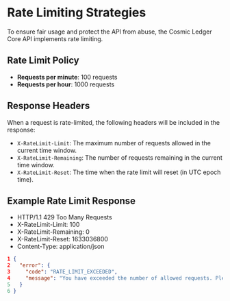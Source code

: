 # Rate Limiting Strategies

To ensure fair usage and protect the API from abuse, the Cosmic Ledger Core API implements rate limiting.

## Rate Limit Policy

- **Requests per minute**: 100 requests
- **Requests per hour**: 1000 requests

## Response Headers

When a request is rate-limited, the following headers will be included in the response:

- `X-RateLimit-Limit`: The maximum number of requests allowed in the current time window.
- `X-RateLimit-Remaining`: The number of requests remaining in the current time window.
- `X-RateLimit-Reset`: The time when the rate limit will reset (in UTC epoch time).

## Example Rate Limit Response

- HTTP/1.1 429 Too Many Requests
- X-RateLimit-Limit: 100
- X-RateLimit-Remaining: 0
- X-RateLimit-Reset: 1633036800
- Content-Type: application/json

```json
1 {
2   "error": {
3     "code": "RATE_LIMIT_EXCEEDED",
4     "message": "You have exceeded the number of allowed requests. Please try again later."
5   }
6 }
```

